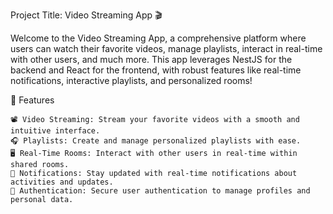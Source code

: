 Project Title: Video Streaming App 🎬

Welcome to the Video Streaming App, a comprehensive platform where users can watch their favorite videos, manage playlists, interact in real-time with other users, and much more. This app leverages NestJS for the backend and React for the frontend, with robust features like real-time notifications, interactive playlists, and personalized rooms!

🚀 Features

    📽️ Video Streaming: Stream your favorite videos with a smooth and intuitive interface.
    🎧 Playlists: Create and manage personalized playlists with ease.
    🖥️ Real-Time Rooms: Interact with other users in real-time within shared rooms.
    🔔 Notifications: Stay updated with real-time notifications about activities and updates.
    🔐 Authentication: Secure user authentication to manage profiles and personal data.
